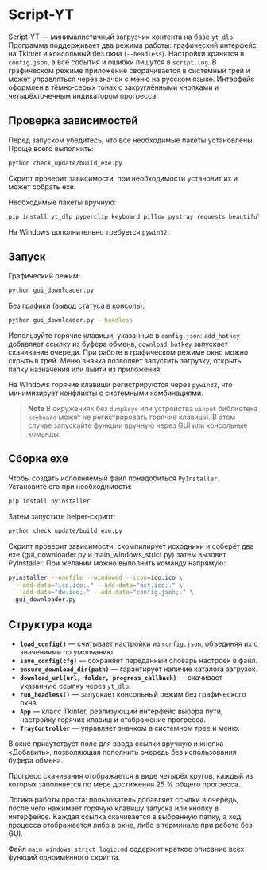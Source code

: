 # Script-YT

Script-YT — минималистичный загрузчик контента на базе `yt_dlp`.
Программа поддерживает два режима работы: графический интерфейс на
Tkinter и консольный без окна (`--headless`).  Настройки хранятся в
`config.json`, а все события и ошибки пишутся в `script.log`.  В
графическом режиме приложение сворачивается в системный трей и может
управляться через значок с меню на русском языке.
Интерфейс оформлен в тёмно‑серых тонах с закруглёнными кнопками и
четырёхточечным индикатором прогресса.

## Проверка зависимостей

Перед запуском убедитесь, что все необходимые пакеты установлены.
Проще всего выполнить:

```bash
python check_update/build_exe.py
```

Скрипт проверит зависимости, при необходимости установит их и может собрать exe.

Необходимые пакеты вручную:

```bash
pip install yt_dlp pyperclip keyboard pillow pystray requests beautifulsoup4
```

На Windows дополнительно требуется `pywin32`.

## Запуск

Графический режим:

```bash
python gui_downloader.py
```

Без графики (вывод статуса в консоль):

```bash
python gui_downloader.py --headless
```

Используйте горячие клавиши, указанные в `config.json`:
`add_hotkey` добавляет ссылку из буфера обмена,
`download_hotkey` запускает скачивание очереди.
При работе в графическом режиме окно можно скрыть в трей. Меню значка
позволяет запустить загрузку, открыть папку назначения или выйти из
приложения.

На Windows горячие клавиши регистрируются через `pywin32`, что
минимизирует конфликты с системными комбинациями.

> **Note**
> В окружениях без `dumpkeys` или устройства `uinput`
> библиотека `keyboard` может не регистрировать горячие клавиши.
> В этом случае запускайте функции вручную через GUI или консольные
> команды.

## Сборка exe

Чтобы создать исполняемый файл понадобиться `PyInstaller`. Установите
его при необходимости:

```bash
pip install pyinstaller
```

Затем запустите helper‑скрипт:

```bash
python check_update/build_exe.py
```

Скрипт проверит зависимости, скомпилирует исходники и соберёт два exe (gui_downloader.py и main_windows_strict.py)
затем вызовет PyInstaller. При
желании можно выполнить команду напрямую:

```bash
pyinstaller --onefile --windowed --icon=ico.ico \
  --add-data="ico.ico;." --add-data="act.ico;." \
  --add-data="dw.ico;." --add-data="config.json;." \
  gui_downloader.py
```

## Структура кода

- **`load_config()`** — считывает настройки из `config.json`,
  объединяя их с значениями по умолчанию.
- **`save_config(cfg)`** — сохраняет переданный словарь настроек в файл.
- **`ensure_download_dir(path)`** — гарантирует наличие каталога загрузок.
- **`download_url(url, folder, progress_callback)`** — скачивает указанную
  ссылку через `yt_dlp`.
- **`run_headless()`** — запускает консольный режим без графического окна.
- **`App`** — класс Tkinter, реализующий интерфейс выбора пути, настройку
  горячих клавиш и отображение прогресса.
- **`TrayController`** — управляет значком в системном трее и меню.

В окне присутствует поле для ввода ссылки вручную и кнопка «Добавить»,
позволяющая пополнить очередь без использования буфера обмена.

Прогресс скачивания отображается в виде четырёх кругов, каждый из
которых заполняется по мере достижения 25 % общего прогресса.

Логика работы проста: пользователь добавляет ссылки в очередь, после чего
нажимает горячую клавишу запуска или кнопку в интерфейсе. Каждая ссылка
скачивается в выбранную папку, а ход процесса отображается либо в окне,
либо в терминале при работе без GUI.

Файл `main_windows_strict_logic.md` содержит краткое описание всех функций одноимённого скрипта.
